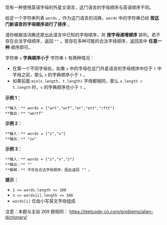 现有一种使用英语字母的外星文语言，这门语言的字母顺序与英语顺序不同。

给定一个字符串列表 `words` ，作为这门语言的词典，`words` 中的字符串已经 **按这门新语言的字母顺序进行了排序** 。

请你根据该词典还原出此语言中已知的字母顺序，并 **按字母递增顺序** 排列。若不存在合法字母顺序，返回 `""` 。若存在多种可能的合法字母顺序，返回其中
**任意一种** 顺序即可。

字符串 `s` **字典顺序小于** 字符串 `t` 有两种情况：

  * 在第一个不同字母处，如果 `s` 中的字母在这门外星语言的字母顺序中位于 `t` 中字母之前，那么 `s` 的字典顺序小于 `t` 。
  * 如果前面 `min(s.length, t.length)` 字母都相同，那么 `s.length < t.length` 时，`s` 的字典顺序也小于 `t` 。



**示例 1：**

    
    
    **输入：** words = ["wrt","wrf","er","ett","rftt"]
    **输出：** "wertf"
    

**示例 2：**

    
    
    **输入：** words = ["z","x"]
    **输出：** "zx"
    

**示例 3：**

    
    
    **输入：** words = ["z","x","z"]
    **输出：** ""
    **解释：** 不存在合法字母顺序，因此返回 "" 。
    



**提示：**

  * `1 <= words.length <= 100`
  * `1 <= words[i].length <= 100`
  * `words[i]` 仅由小写英文字母组成



注意：本题与主站 269 题相同： <https://leetcode-cn.com/problems/alien-dictionary/>

